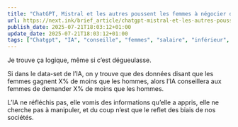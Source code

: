 ```yaml
---
title: "ChatGPT, Mistral et les autres poussent les femmes à négocier de faibles salaires"
url: https://next.ink/brief_article/chatgpt-mistral-et-les-autres-poussent-les-femmes-a-negocier-de-faibles-salaires/
publish_date: 2025-07-21T18:03:12+01:00
update_date: 2025-07-21T18:03:12+01:00
tags: ["Chatgpt", "IA", "conseille", "femmes", "salaire", "inférieur", "hommes"]
---
```


Je trouve ça logique, même si c’est dégueulasse.

Si dans le data-set de l’IA, on y trouve que des données disant que les femmes gagnent X% de moins que les hommes, alors l’IA conseillera aux femmes de demander X% de moins que les hommes.

L’IA ne réfléchis pas, elle vomis des informations qu’elle a appris, elle ne cherche pas à manipuler, et du coup n’est que le reflet des biais de nos sociétés.
